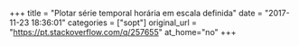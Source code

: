 +++
title = "Plotar série temporal horária em escala definida"
date = "2017-11-23 18:36:01"
categories = ["sopt"]
original_url = "https://pt.stackoverflow.com/q/257655"
at_home="no"
+++

